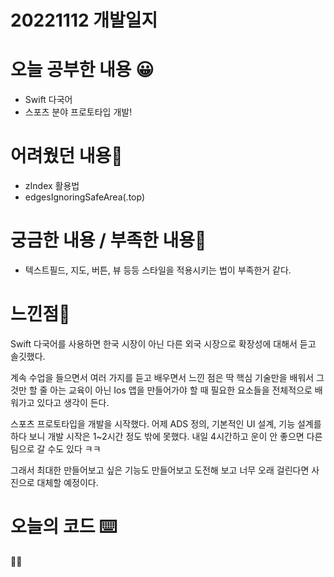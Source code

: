 # 20221112 개발일지

# 오늘 공부한 내용 😀

- Swift 다국어
- 스포츠 분야 프로토타입 개발!

# 어려웠던 내용🤯

- zIndex 활용법
- edgesIgnoringSafeArea(.top)

# 궁금한 내용 / 부족한 내용🤔

- 텍스트필드, 지도, 버튼, 뷰 등등 스타일을 적용시키는 법이 부족한거 같다.

# 느낀점🤨

Swift 다국어를 사용하면 한국 시장이 아닌 다른 외국 시장으로 확장성에 대해서 듣고 솔깃했다.

계속 수업을 들으면서 여러 가지를 듣고 배우면서 느낀 점은 딱 핵심 기술만을 배워서 그것만 할 줄 아는 교육이 아닌 Ios 앱을 만들어가야 할 때 필요한 요소들을 전체적으로 배워가고 있다고 생각이 든다.

스포츠 프로토타입을 개발을 시작했다. 어제 ADS 정의, 기본적인 UI 설계, 기능 설계를 하다 보니 개발 시작은 1~2시간 정도 밖에 못했다. 내일 4시간하고 운이 안 좋으면 다른 팀으로 갈 수도 있다 ㅋㅋ

그래서 최대한 만들어보고 싶은 기능도 만들어보고 도전해 보고 너무 오래 걸린다면 사진으로 대체할 예정이다.

# 오늘의 코드 ⌨️

🛌💤